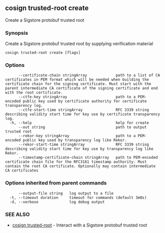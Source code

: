 ## cosign trusted-root create

Create a Sigstore protobuf trusted root

### Synopsis

Create a Sigstore protobuf trusted root by supplying verification material

```
cosign trusted-root create [flags]
```

### Options

```
      --certificate-chain stringArray             path to a list of CA certificates in PEM format which will be needed when building the certificate chain for the signing certificate. Must start with the parent intermediate CA certificate of the signing certificate and end with the root certificate.
      --ctfe-key stringArray                      path to a PEM-encoded public key used by certificate authority for certificate transparency log.
      --ctfe-start-time stringArray               RFC 3339 string describing validity start time for key use by certificate transparency log.
  -h, --help                                      help for create
      --out string                                path to output trusted root
      --rekor-key stringArray                     path to a PEM-encoded public key used by transparency log like Rekor.
      --rekor-start-time stringArray              RFC 3339 string describing validity start time for key use by transparency log like Rekor.
      --timestamp-certificate-chain stringArray   path to PEM-encoded certificate chain file for the RFC3161 timestamp authority. Must contain the root CA certificate. Optionally may contain intermediate CA certificates
```

### Options inherited from parent commands

```
      --output-file string   log output to a file
  -t, --timeout duration     timeout for commands (default 3m0s)
  -d, --verbose              log debug output
```

### SEE ALSO

* [cosign trusted-root](cosign_trusted-root.md)	 - Interact with a Sigstore protobuf trusted root

